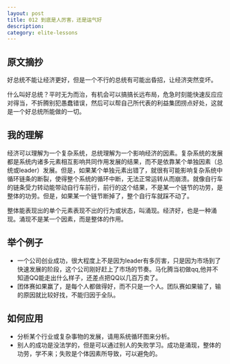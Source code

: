 ```yaml
---
layout: post
title: 012 到底是人厉害，还是运气好
description: 
category: elite-lessons
---
```


## 原文摘抄
好总统不能让经济更好，但是一个不行的总统有可能出昏招，让经济突然变坏。

什么叫好总统？平时无为而治，有机会可以搞搞长远布局，危急时刻能快速反应应对得当，不折腾别犯愚蠢错误，然后可以帮自己所代表的利益集团捞点好处，这就是一个好总统所能做的一切。

## 我的理解
经济可以理解为一个复杂系统，总统理解为一个影响经济的因素。复杂系统的发展都是系统内诸多元素相互影响共同作用发展的结果，而不是依靠某个单独因素（总统或leader）发展。但是，如果某个单独元素出错了，就很有可能影响复杂系统中循环链条的断裂，使得整个系统的循环中断，无法正常运转从而崩溃。就像自行车的链条受力转动能带动自行车前行，前行的这个结果，不是某一个链节的功劳，是整体的功劳。但是，如果某一个链节断掉了，整个自行车就踩不动了。

整体能表现出的单个元素表现不出的行为或状态，叫涌现。经济好，也是一种涌现。涌现不是某一个因素，而是整体的作用。

## 举个例子
- 一个公司创业成功，很大程度上不是因为leader有多厉害，只是因为市场到了快速发展的阶段，这个公司刚好赶上了市场的节奏。马化腾当初做qq,他并不知道QQ能走出什么样子，还差点把QQ以几百万卖了。
- 团体赛如果赢了，是每个人都做得好，而不只是一个人。团队赛如果输了，输的原因就比较好找，不能归因于全队。

## 如何应用
- 分析某个行业或复杂事物的发展，请用系统循环图来分析。
- 别人的成功是没法学的，但是可以通过别人的失败学习。成功是涌现，整体的功劳，学不来；失败是个体因素所导致，可以避免的。



